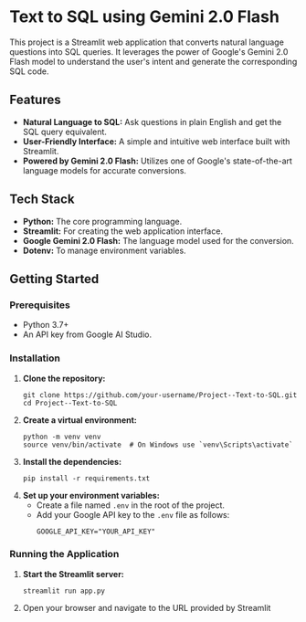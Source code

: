 # Text to SQL using Gemini 2.0 Flash

This project is a Streamlit web application that converts natural language questions into SQL queries. It leverages the power of Google's Gemini 2.0 Flash model to understand the user's intent and generate the corresponding SQL code.

## Features

-   **Natural Language to SQL:** Ask questions in plain English and get the SQL query equivalent.
-   **User-Friendly Interface:** A simple and intuitive web interface built with Streamlit.
-   **Powered by Gemini 2.0 Flash:** Utilizes one of Google's state-of-the-art language models for accurate conversions.

## Tech Stack

-   **Python:** The core programming language.
-   **Streamlit:** For creating the web application interface.
-   **Google Gemini 2.0 Flash:** The language model used for the conversion.
-   **Dotenv:** To manage environment variables.

## Getting Started

### Prerequisites

-   Python 3.7+
-   An API key from Google AI Studio.

### Installation

1.  **Clone the repository:**
    ```
    git clone https://github.com/your-username/Project--Text-to-SQL.git
    cd Project--Text-to-SQL
    ```
2.  **Create a virtual environment:**
    ```
    python -m venv venv
    source venv/bin/activate  # On Windows use `venv\Scripts\activate`
    ```
3.  **Install the dependencies:**
    ```
    pip install -r requirements.txt
    ```
4.  **Set up your environment variables:**
    -   Create a file named `.env` in the root of the project.
    -   Add your Google API key to the `.env` file as follows:
        ```
        GOOGLE_API_KEY="YOUR_API_KEY"
        ```

### Running the Application

1.  **Start the Streamlit server:**
    ```
    streamlit run app.py
    ```
2.  Open your browser and navigate to the URL provided by Streamlit
